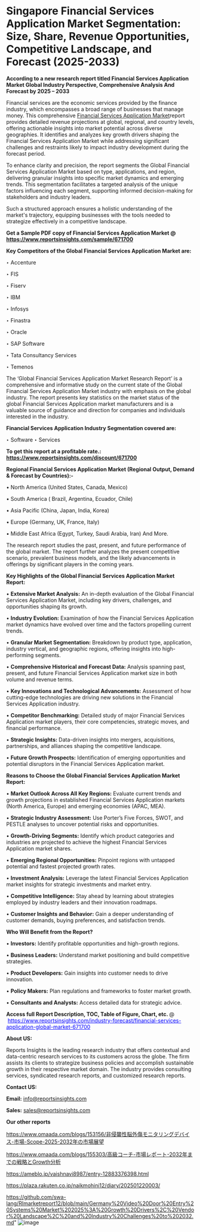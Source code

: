 # Singapore Financial Services Application Market Segmentation: Size, Share, Revenue Opportunities, Competitive Landscape, and Forecast (2025-2033)

<strong>According to a new research report titled Financial Services Application Market Global Industry Perspective, Comprehensive Analysis And Forecast by 2025 – 2033</strong>

Financial services are the economic services provided by the finance industry, which encompasses a broad range of businesses that manage money. This comprehensive <a href=https://www.reportsinsights.com/sample/671700>Financial Services Application Market</a>report provides detailed revenue projections at global, regional, and country levels, offering actionable insights into market potential across diverse geographies. It identifies and analyzes key growth drivers shaping the Financial Services Application Market while addressing significant challenges and restraints likely to impact industry development during the forecast period.

To enhance clarity and precision, the report segments the Global Financial Services Application Market based on type, applications, and region, delivering granular insights into specific market dynamics and emerging trends. This segmentation facilitates a targeted analysis of the unique factors influencing each segment, supporting informed decision-making for stakeholders and industry leaders.

Such a structured approach ensures a holistic understanding of the market's trajectory, equipping businesses with the tools needed to strategize effectively in a competitive landscape.

<strong>Get a Sample PDF copy of Financial Services Application Market </strong><strong>@<a href=https://www.reportsinsights.com/sample/671700 style=color:#0000ff;> https://www.reportsinsights.com/sample/671700</a></strong></font>

<strong>Key Competitors of the Global Financial Services Application Market are:</strong>

‣ Accenture

‣ FIS

‣ Fiserv

‣ IBM

‣ Infosys

‣ Finastra

‣ Oracle

‣ SAP Software

‣ Tata Consultancy Services

‣ Temenos

The ‘Global Financial Services Application Market Research Report’ is a comprehensive and informative study on the current state of the Global Financial Services Application Market industry with emphasis on the global industry. The report presents key statistics on the market status of the global Financial Services Application market manufacturers and is a valuable source of guidance and direction for companies and individuals interested in the industry.

<strong>Financial Services Application Industry Segmentation covered are:</strong>

‣ Software
‣ Services

<strong>To get this report at a profitable rate.: <a href=https://www.reportsinsights.com/discount/671700 style=color:#0000ff;>https://www.reportsinsights.com/discount/671700</a></strong></font>

<strong>Regional Financial Services Application Market (Regional Output, Demand &amp; Forecast by Countries):-</strong>

• North America (United States, Canada, Mexico)

• South America ( Brazil, Argentina, Ecuador, Chile)

• Asia Pacific (China, Japan, India, Korea)

• Europe (Germany, UK, France, Italy)

• Middle East Africa (Egypt, Turkey, Saudi Arabia, Iran) And More.

The research report studies the past, present, and future performance of the global market. The report further analyzes the present competitive scenario, prevalent business models, and the likely advancements in offerings by significant players in the coming years.

<strong>Key Highlights of the Global Financial Services Application Market Report:</strong>

• <strong>Extensive Market Analysis:</strong> An in-depth evaluation of the Global Financial Services Application Market, including key drivers, challenges, and opportunities shaping its growth.

• <strong>Industry Evolution:</strong> Examination of how the Financial Services Application market dynamics have evolved over time and the factors propelling current trends.

• <strong>Granular Market Segmentation:</strong> Breakdown by product type, application, industry vertical, and geographic regions, offering insights into high-performing segments.

• <strong>Comprehensive Historical and Forecast Data:</strong> Analysis spanning past, present, and future Financial Services Application market size in both volume and revenue terms.

• <strong>Key Innovations and Technological Advancements:</strong> Assessment of how cutting-edge technologies are driving new solutions in the Financial Services Application industry.

• <strong>Competitor Benchmarking:</strong> Detailed study of major Financial Services Application market players, their core competencies, strategic moves, and financial performance.

• <strong>Strategic Insights:</strong> Data-driven insights into mergers, acquisitions, partnerships, and alliances shaping the competitive landscape.

• <strong>Future Growth Prospects:</strong> Identification of emerging opportunities and potential disruptors in the Financial Services Application market.

<strong>Reasons to Choose the Global Financial Services Application Market Report:</strong>

• <strong>Market Outlook Across All Key Regions:</strong> Evaluate current trends and growth projections in established Financial Services Application markets (North America, Europe) and emerging economies (APAC, MEA).

• <strong>Strategic Industry Assessment:</strong> Use Porter’s Five Forces, SWOT, and PESTLE analyses to uncover potential risks and opportunities.

• <strong>Growth-Driving Segments:</strong> Identify which product categories and industries are projected to achieve the highest Financial Services Application market shares.

• <strong>Emerging Regional Opportunities:</strong> Pinpoint regions with untapped potential and fastest projected growth rates.

• <strong>Investment Analysis:</strong> Leverage the latest Financial Services Application market insights for strategic investments and market entry.

• <strong>Competitive Intelligence:</strong> Stay ahead by learning about strategies employed by industry leaders and their innovation roadmaps.

• <strong>Customer Insights and Behavior:</strong> Gain a deeper understanding of customer demands, buying preferences, and satisfaction trends.

<strong>Who Will Benefit from the Report?</strong>

• <strong>Investors:</strong> Identify profitable opportunities and high-growth regions.

• <strong>Business Leaders:</strong> Understand market positioning and build competitive strategies.

• <strong>Product Developers:</strong> Gain insights into customer needs to drive innovation.

• <strong>Policy Makers:</strong> Plan regulations and frameworks to foster market growth.

• <strong>Consultants and Analysts:</strong> Access detailed data for strategic advice.
</ul>
<strong>Access full Report Description, TOC, Table of Figure, Chart, etc. </strong>@  <a href=https://www.reportsinsights.com/industry-forecast/financial-services-application-global-market-671700 style=color:#0000ff;>https://www.reportsinsights.com/industry-forecast/financial-services-application-global-market-671700</a></font>

<strong><strong>About US</strong>:</strong>

Reports Insights is the leading research industry that offers contextual and data-centric research services to its customers across the globe. The firm assists its clients to strategize business policies and accomplish sustainable growth in their respective market domain. The industry provides consulting services, syndicated research reports, and customized research reports.

<strong>Contact US:</strong>

<p class=""""><b>Email:</b> <a href=mailto:info@reportsinsights.com>info@reportsinsights.com</a></p>
<p class=""""><b>Sales:</b> <a href=mailto:sales@reportsinsights.com>sales@reportsinsights.com</a></p>

<strong>Our other reports</strong>

<a href=https://www.omaada.com/blogs/153156/非侵襲性脳外傷モニタリングデバイス-市場-Scope-2025-2032年の市場展望>https://www.omaada.com/blogs/153156/非侵襲性脳外傷モニタリングデバイス-市場-Scope-2025-2032年の市場展望</a>

<a href=https://www.omaada.com/blogs/155303/高級コーチ-市場レポート-2032年までの戦略とGrowth分析>https://www.omaada.com/blogs/155303/高級コーチ-市場レポート-2032年までの戦略とGrowth分析</a>

<a href=https://ameblo.jp/vaishnavi8987/entry-12883376398.html>https://ameblo.jp/vaishnavi8987/entry-12883376398.html</a>

<a href=https://plaza.rakuten.co.jp/naikmohini12/diary/202501220003/>https://plaza.rakuten.co.jp/naikmohini12/diary/202501220003/</a>

<a href=https://github.com/swa-lang/RImarketreport12/blob/main/Germany%20Video%20Door%20Entry%20Systems%20Market%202025%3A%20Growth%20Drivers%2C%20Vendor%20Landscape%2C%20and%20Industry%20Challenges%20to%202032.md>https://github.com/swa-lang/RImarketreport12/blob/main/Germany%20Video%20Door%20Entry%20Systems%20Market%202025%3A%20Growth%20Drivers%2C%20Vendor%20Landscape%2C%20and%20Industry%20Challenges%20to%202032.md</a>"
![image](https://github.com/user-attachments/assets/c318c29a-a187-4134-9b55-a6c9ef2b5055)

